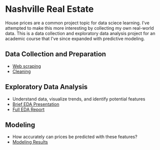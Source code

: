 # Nashville Real Estate

House prices are a common project topic for data sciece learning. I've attempted to make this more interesting by collecting my own real-world data. This is a data collection and exploratory data analysis project for an academic course that I've since expanded with predictive modeling.

## Data Collection and Preparation
-  [Web scraping](https://github.com/sheacon/nashville_real_estate/blob/main/scrape.md)
-  [Cleaning](https://github.com/sheacon/nashville_real_estate/blob/main/data/2_cleaned/clean_data.Rmd)

## Exploratory Data Analysis
- Understand data, visualize trends, and identify potential features
- [Brief EDA Presentation](brief_presentation.pdf)
- [Full EDA Report](final_report.pdf)

## Modeling
- How accurately can prices be predicted with these features?
- [Modeling Results](https://github.com/sheacon/nashville_real_estate/blob/main/modeling/modeling.md)
